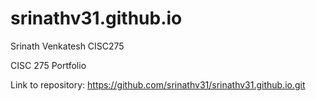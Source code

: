 # srinathv31.github.io
Srinath Venkatesh CISC275

CISC 275 Portfolio

Link to repository: https://github.com/srinathv31/srinathv31.github.io.git
